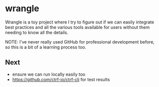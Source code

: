 # wrangle

Wrangle is a toy project where I try to figure out if we can easily
integrate best practices and all the various tools available for
users without them needing to know all the details.

NOTE: I've never really used GitHub for professional development
before, so this is a bit of a learning process too.

## Next
  - ensure we can run locally easily too
  - https://github.com/ctrf-io/ctrf-cli for test results
